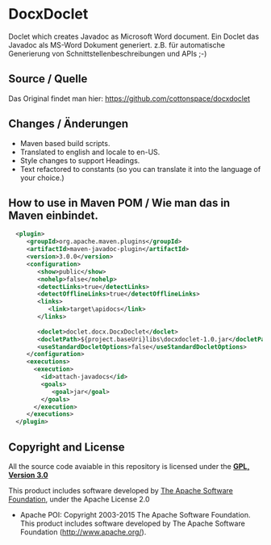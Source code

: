# DocxDoclet
Doclet which creates Javadoc as Microsoft Word document.
Ein Doclet das Javadoc als MS-Word Dokument generiert. z.B. für automatische Generierung von Schnittstellenbeschreibungen und APIs ;-) 

## Source / Quelle

Das Original findet man hier: https://github.com/cottonspace/docxdoclet

## Changes / Änderungen

+ Maven based build scripts.
+ Translated to english and locale to en-US. 
+ Style changes to support Headings.
+ Text refactored to constants (so you can translate it into the language of your choice.)  

## How to use in Maven POM / Wie man das in Maven einbindet.

```xml
  <plugin>
     <groupId>org.apache.maven.plugins</groupId>
     <artifactId>maven-javadoc-plugin</artifactId>
     <version>3.0.0</version>
     <configuration>
        <show>public</show>
        <nohelp>false</nohelp>
        <detectLinks>true</detectLinks>
        <detectOfflineLinks>true</detectOfflineLinks>
        <links>   
           <link>target\apidocs</link>
        </links>
               
        <doclet>doclet.docx.DocxDoclet</doclet>
        <docletPath>${project.baseUri}libs\docxdoclet-1.0.jar</docletPath>
        <useStandardDocletOptions>false</useStandardDocletOptions>
     </configuration>
     <executions>
       <execution>
         <id>attach-javadocs</id>
         <goals>
            <goal>jar</goal>
         </goals>
       </execution>
     </executions>
  </plugin>
```

## Copyright and License
All the source code avaiable in this repository is licensed under the **[GPL, Version 3.0](http://www.gnu.org/licenses)**

This product includes software developed by [The Apache Software Foundation](http://www.apache.org/), under the Apache License 2.0
* Apache POI: Copyright 2003-2015 The Apache Software Foundation. This product includes software developed by
The Apache Software Foundation (http://www.apache.org/).
